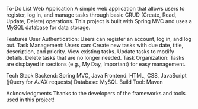 To-Do List Web Application
A simple web application that allows users to register, log in, and manage tasks through basic CRUD (Create, Read, Update, Delete) operations.
This project is built with Spring MVC and uses a MySQL database for data storage.

Features
User Authentication: Users can register an account, log in, and log out.
Task Management: Users can:
Create new tasks with due date, title, description, and priority.
View existing tasks.
Update tasks to modify details.
Delete tasks that are no longer needed.
Task Organization: Tasks are displayed in sections (e.g., My Day, Important) for easy management.

Tech Stack
Backend: Spring MVC, Java
Frontend: HTML, CSS, JavaScript (jQuery for AJAX requests)
Database: MySQL
Build Tool: Maven

Acknowledgments
Thanks to the developers of the frameworks and tools used in this project!

